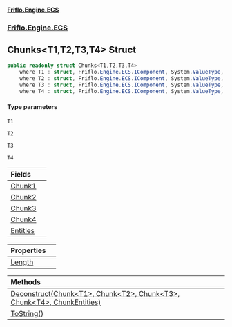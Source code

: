 #### [Friflo.Engine.ECS](index.md 'index')
### [Friflo.Engine.ECS](Friflo.Engine.ECS.md 'Friflo.Engine.ECS')

## Chunks<T1,T2,T3,T4> Struct

```csharp
public readonly struct Chunks<T1,T2,T3,T4>
    where T1 : struct, Friflo.Engine.ECS.IComponent, System.ValueType, System.ValueType
    where T2 : struct, Friflo.Engine.ECS.IComponent, System.ValueType, System.ValueType
    where T3 : struct, Friflo.Engine.ECS.IComponent, System.ValueType, System.ValueType
    where T4 : struct, Friflo.Engine.ECS.IComponent, System.ValueType, System.ValueType
```
#### Type parameters

<a name='Friflo.Engine.ECS.Chunks_T1,T2,T3,T4_.T1'></a>

`T1`

<a name='Friflo.Engine.ECS.Chunks_T1,T2,T3,T4_.T2'></a>

`T2`

<a name='Friflo.Engine.ECS.Chunks_T1,T2,T3,T4_.T3'></a>

`T3`

<a name='Friflo.Engine.ECS.Chunks_T1,T2,T3,T4_.T4'></a>

`T4`

| Fields | |
| :--- | :--- |
| [Chunk1](Chunks_T1,T2,T3,T4_.Chunk1.md 'Friflo.Engine.ECS.Chunks<T1,T2,T3,T4>.Chunk1') | |
| [Chunk2](Chunks_T1,T2,T3,T4_.Chunk2.md 'Friflo.Engine.ECS.Chunks<T1,T2,T3,T4>.Chunk2') | |
| [Chunk3](Chunks_T1,T2,T3,T4_.Chunk3.md 'Friflo.Engine.ECS.Chunks<T1,T2,T3,T4>.Chunk3') | |
| [Chunk4](Chunks_T1,T2,T3,T4_.Chunk4.md 'Friflo.Engine.ECS.Chunks<T1,T2,T3,T4>.Chunk4') | |
| [Entities](Chunks_T1,T2,T3,T4_.Entities.md 'Friflo.Engine.ECS.Chunks<T1,T2,T3,T4>.Entities') | |

| Properties | |
| :--- | :--- |
| [Length](Chunks_T1,T2,T3,T4_.Length.md 'Friflo.Engine.ECS.Chunks<T1,T2,T3,T4>.Length') | |

| Methods | |
| :--- | :--- |
| [Deconstruct(Chunk&lt;T1&gt;, Chunk&lt;T2&gt;, Chunk&lt;T3&gt;, Chunk&lt;T4&gt;, ChunkEntities)](Chunks_T1,T2,T3,T4_.Deconstruct(Chunk_T1_,Chunk_T2_,Chunk_T3_,Chunk_T4_,ChunkEntities).md 'Friflo.Engine.ECS.Chunks<T1,T2,T3,T4>.Deconstruct(Friflo.Engine.ECS.Chunk<T1>, Friflo.Engine.ECS.Chunk<T2>, Friflo.Engine.ECS.Chunk<T3>, Friflo.Engine.ECS.Chunk<T4>, Friflo.Engine.ECS.ChunkEntities)') | |
| [ToString()](Chunks_T1,T2,T3,T4_.ToString().md 'Friflo.Engine.ECS.Chunks<T1,T2,T3,T4>.ToString()') | |
